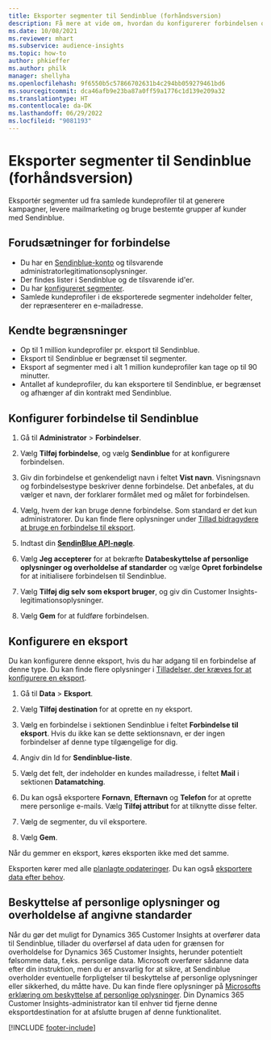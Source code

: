 ```yaml
---
title: Eksporter segmenter til Sendinblue (forhåndsversion)
description: Få mere at vide om, hvordan du konfigurerer forbindelsen og eksporterer til Sendinblue.
ms.date: 10/08/2021
ms.reviewer: mhart
ms.subservice: audience-insights
ms.topic: how-to
author: phkieffer
ms.author: philk
manager: shellyha
ms.openlocfilehash: 9f6550b5c57866702631b4c294bb059279461bd6
ms.sourcegitcommit: dca46afb9e23ba87a0ff59a1776c1d139e209a32
ms.translationtype: HT
ms.contentlocale: da-DK
ms.lasthandoff: 06/29/2022
ms.locfileid: "9081193"
---
```

# <a name="export-segments-to-sendinblue-preview"></a>Eksporter segmenter til Sendinblue (forhåndsversion)

Eksportér segmenter ud fra samlede kundeprofiler til at generere kampagner, levere mailmarketing og bruge bestemte grupper af kunder med Sendinblue.

## <a name="prerequisites-for-connection"></a>Forudsætninger for forbindelse

-   Du har en [Sendinblue-konto](https://www.sendinblue.com/) og tilsvarende administratorlegitimationsoplysninger.
-   Der findes lister i Sendinblue og de tilsvarende id'er.
-   Du har [konfigureret segmenter](segments.md).
-   Samlede kundeprofiler i de eksporterede segmenter indeholder felter, der repræsenterer en e-mailadresse.

## <a name="known-limitations"></a>Kendte begrænsninger

- Op til 1 million kundeprofiler pr. eksport til Sendinblue.
- Eksport til Sendinblue er begrænset til segmenter.
- Eksport af segmenter med i alt 1 million kundeprofiler kan tage op til 90 minutter. 
- Antallet af kundeprofiler, du kan eksportere til Sendinblue, er begrænset og afhænger af din kontrakt med Sendinblue.

## <a name="set-up-connection-to-sendinblue"></a>Konfigurer forbindelse til Sendinblue

1. Gå til **Administrator** > **Forbindelser**.

1. Vælg **Tilføj forbindelse**, og vælg **Sendinblue** for at konfigurere forbindelsen.

1. Giv din forbindelse et genkendeligt navn i feltet **Vist navn**. Visningsnavn og forbindelsestype beskriver denne forbindelse. Det anbefales, at du vælger et navn, der forklarer formålet med og målet for forbindelsen.

1. Vælg, hvem der kan bruge denne forbindelse. Som standard er det kun administratorer. Du kan finde flere oplysninger under [Tillad bidragydere at bruge en forbindelse til eksport](connections.md#allow-contributors-to-use-a-connection-for-exports).

1. Indtast din **[SendinBlue API-nøgle](https://developers.sendinblue.com/docs/getting-started#:~:text=Get%20your%20API%20key&text=You%20can%20create%20one%20from,your%20settings%20This%20API%20key)**.

1. Vælg **Jeg accepterer** for at bekræfte **Databeskyttelse af personlige oplysninger og overholdelse af standarder** og vælge **Opret forbindelse** for at initialisere forbindelsen til Sendinblue.

1. Vælg **Tilføj dig selv som eksport bruger**, og giv din Customer Insights-legitimationsoplysninger.

1. Vælg **Gem** for at fuldføre forbindelsen.

## <a name="configure-an-export"></a>Konfigurere en eksport

Du kan konfigurere denne eksport, hvis du har adgang til en forbindelse af denne type. Du kan finde flere oplysninger i [Tilladelser, der kræves for at konfigurere en eksport](export-destinations.md#set-up-a-new-export).

1. Gå til **Data** > **Eksport**.

1. Vælg **Tilføj destination** for at oprette en ny eksport.

1. Vælg en forbindelse i sektionen Sendinblue i feltet **Forbindelse til eksport**. Hvis du ikke kan se dette sektionsnavn, er der ingen forbindelser af denne type tilgængelige for dig.

1. Angiv din Id for **Sendinblue-liste**. 

1. Vælg det felt, der indeholder en kundes mailadresse, i feltet **Mail** i sektionen **Datamatching**. 

1. Du kan også eksportere **Fornavn**, **Efternavn** og **Telefon** for at oprette mere personlige e-mails. Vælg **Tilføj attribut** for at tilknytte disse felter.

1. Vælg de segmenter, du vil eksportere. 

1. Vælg **Gem**.

Når du gemmer en eksport, køres eksporten ikke med det samme.

Eksporten kører med alle [planlagte opdateringer](system.md#schedule-tab). Du kan også [eksportere data efter behov](export-destinations.md#run-exports-on-demand). 


## <a name="data-privacy-and-compliance"></a>Beskyttelse af personlige oplysninger og overholdelse af angivne standarder

Når du gør det muligt for Dynamics 365 Customer Insights at overfører data til Sendinblue, tillader du overførsel af data uden for grænsen for overholdelse for Dynamics 365 Customer Insights, herunder potentielt følsomme data, f.eks. personlige data. Microsoft overfører sådanne data efter din instruktion, men du er ansvarlig for at sikre, at Sendinblue overholder eventuelle forpligtelser til beskyttelse af personlige oplysninger eller sikkerhed, du måtte have. Du kan finde flere oplysninger på [Microsofts erklæring om beskyttelse af personlige oplysninger](https://go.microsoft.com/fwlink/?linkid=396732).
Din Dynamics 365 Customer Insights-administrator kan til enhver tid fjerne denne eksportdestination for at afslutte brugen af denne funktionalitet.


[!INCLUDE [footer-include](includes/footer-banner.md)]
